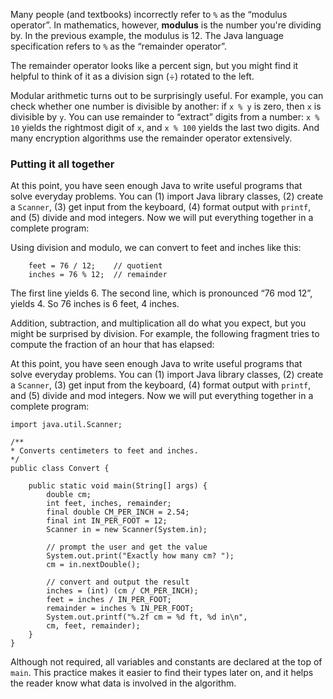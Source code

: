 Many people (and textbooks) incorrectly refer to `%` as the “modulus operator”. In mathematics, however, <b>modulus</b> is the number you're dividing by. In the previous example, the modulus is 12. The Java language specification refers to  `%` as the “remainder operator”.

The remainder operator looks like a percent sign, but you might find it helpful to think of it as a division sign ($\div$) rotated to the left.





Modular arithmetic turns out to be surprisingly useful. For example, you can check whether one number is divisible by another: if `x % y` is zero, then `x` is divisible by `y`. You can use remainder to “extract” digits from a number: `x % 10` yields the rightmost digit of `x`, and `x % 100` yields the last two digits. And many encryption algorithms use the remainder operator extensively.


###  Putting it all together


At this point, you have seen enough Java to write useful programs that solve everyday problems. You can (1) import Java library classes, (2) create a `Scanner`, (3) get input from the keyboard, (4) format output with `printf`, and (5) divide and mod integers. Now we will put everything together in a complete program:



Using division and modulo, we can convert to feet and inches like this:

```code
    feet = 76 / 12;    // quotient
    inches = 76 % 12;  // remainder
```

The first line yields 6. The second line, which is pronounced “76 mod 12”, yields 4. So 76 inches is 6 feet, 4 inches.

Addition, subtraction, and multiplication all do what you expect, but you might be surprised by division. For example, the following fragment tries to compute the fraction of an hour that has elapsed:

At this point, you have seen enough Java to write useful programs that solve everyday problems. You can (1) import Java library classes, (2) create a `Scanner`, (3) get input from the keyboard, (4) format output with `printf`, and (5) divide and mod integers. Now we will put everything together in a complete program:




```code
import java.util.Scanner;

/**
* Converts centimeters to feet and inches.
*/
public class Convert {

    public static void main(String[] args) {
        double cm;
        int feet, inches, remainder;
        final double CM_PER_INCH = 2.54;
        final int IN_PER_FOOT = 12;
        Scanner in = new Scanner(System.in);

        // prompt the user and get the value
        System.out.print("Exactly how many cm? ");
        cm = in.nextDouble();

        // convert and output the result
        inches = (int) (cm / CM_PER_INCH);
        feet = inches / IN_PER_FOOT;
        remainder = inches % IN_PER_FOOT;
        System.out.printf("%.2f cm = %d ft, %d in\n",
        cm, feet, remainder);
    }
}
```

Although not required, all variables and constants are declared at the top of `main`. This practice makes it easier to find their types later on, and it helps the reader know what data is involved in the algorithm.